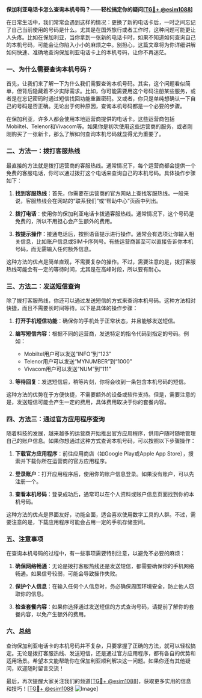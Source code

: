 **保加利亚电话卡怎么查询本机号码？——轻松搞定你的疑问[[TG💪+ @esim1088](https://t.me/s/esim1088)]**

在日常生活中，我们常常会遇到这样的情况：更换了新的电话卡后，一时之间忘记了自己当前使用的号码是什么。尤其是在国外旅行或者工作时，这种问题可能更让人头疼。比如在保加利亚，当你拿到一张新的电话卡时，如果不知道如何查询自己的本机号码，可能会让你陷入小小的麻烦之中。别担心，这篇文章将为你详细讲解如何快速、准确地查询保加利亚电话卡上的本机号码，让你不再迷茫。

### 一、为什么需要查询本机号码？

首先，让我们来了解一下为什么我们需要查询本机号码。其实，这个问题看似简单，但背后隐藏着不少实际需求。比如，你可能需要用这个号码注册某些服务，或者是在忘记密码时通过短信找回功能重置密码。又或者，你只是单纯想确认一下自己的号码是否正确。无论出于何种原因，查询本机号码都是一个必要的步骤。

在保加利亚，许多人都会使用本地运营商提供的电话卡。这些运营商包括Mobiltel、Telenor和Vivacom等。如果你是初次使用这些运营商的服务，或者刚刚购买了一张新卡，那么了解如何查询本机号码就显得尤为重要了。

### 二、方法一：拨打客服热线

最直接的方法就是拨打运营商的客服热线。通常情况下，每个运营商都会提供一个免费的客服电话，你可以通过拨打这个电话来查询自己的本机号码。具体操作步骤如下：

1. **找到客服热线**：首先，你需要在运营商的官方网站上查找客服热线。一般来说，客服热线会在网站的“联系我们”或“帮助中心”页面中列出。
   
2. **拨打电话**：使用你的保加利亚电话卡拨通客服热线。通常情况下，这个号码是免费的，所以不用担心会产生额外的费用。

3. **按提示操作**：接通电话后，按照语音提示进行操作。通常会有选项让你输入相关信息，比如账户信息或SIM卡序列号。有些运营商甚至可以直接告诉你本机号码，而无需输入任何额外信息。

这种方法的优点是简单直观，不需要复杂的操作。不过，需要注意的是，拨打客服热线可能会有一定的等待时间，尤其是在高峰时段，所以要有耐心。

### 三、方法二：发送短信查询

除了拨打客服热线，你还可以通过发送短信的方式来查询本机号码。这种方法相对快捷，而且不需要长时间等待。以下是具体的操作步骤：

1. **打开手机短信功能**：确保你的手机处于正常状态，并且能够发送短信。

2. **编写短信内容**：根据不同的运营商，发送特定的指令代码到指定的号码。例如：
   - Mobiltel用户可以发送“INFO”到“123”
   - Telenor用户可以发送“MYNUMBER”到“1000”
   - Vivacom用户可以发送“NUM”到“111”

3. **等待回复**：发送短信后，稍等片刻，你将会收到一条包含本机号码的短信。

这种方法的优势在于方便快捷，不需要额外的设备或软件支持。但是，需要注意的是，发送短信可能会产生一定的费用，具体费用取决于你的套餐内容。

### 四、方法三：通过官方应用程序查询

随着科技的发展，越来越多的运营商开始推出官方应用程序，供用户随时随地管理自己的账户信息。如果你想通过这种方式查询本机号码，可以按照以下步骤操作：

1. **下载官方应用程序**：前往应用商店（如Google Play或Apple App Store），搜索并下载你所在运营商的官方应用程序。

2. **登录账户**：打开应用程序后，使用你的账户信息登录。如果没有账户，可以先注册一个。

3. **查看本机号码**：登录成功后，通常可以在个人资料或账户信息页面找到你的本机号码。

这种方法的优点是界面友好，功能全面，适合喜欢使用数字工具的人群。不过，需要注意的是，下载应用程序可能会占用一定的手机存储空间。

### 五、注意事项

在查询本机号码的过程中，有一些事项需要特别注意，以避免不必要的麻烦：

1. **确保网络畅通**：无论是拨打客服热线还是发送短信，都需要确保你的手机网络畅通。如果信号较弱，可能会导致操作失败。

2. **保护个人信息**：在输入任何个人信息时，务必确保周围环境安全，防止他人窃取你的信息。

3. **检查套餐内容**：如果你选择通过发送短信的方式查询号码，请提前了解你的套餐内容，以免产生额外的费用。

### 六、总结

查询保加利亚电话卡的本机号码并不复杂，只要掌握了正确的方法，就可以轻松搞定。无论是拨打客服热线、发送短信，还是通过官方应用程序，都有各自的优势和适用场景。希望本文能帮助你在保加利亚顺利解决这一问题。如果你还有其他疑问，欢迎随时留言交流！

最后，再次提醒大家关注我们的频道[[TG💪+ @esim1088](https://t.me/s/esim1088)]，获取更多实用的信息和技巧！[[TG💪+ @esim1088](https://t.me/s/esim1088) ![Image](https://i.postimg.cc/4NQfJmqS/Snipaste-2025-05-13-00-14-12.png)]
